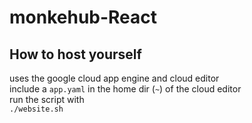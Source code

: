 # monkehub-React

## How to host yourself

uses the google cloud app engine and cloud editor  
include a `app.yaml` in the home dir (`~`) of the cloud editor  
run the script with  
`./website.sh`
